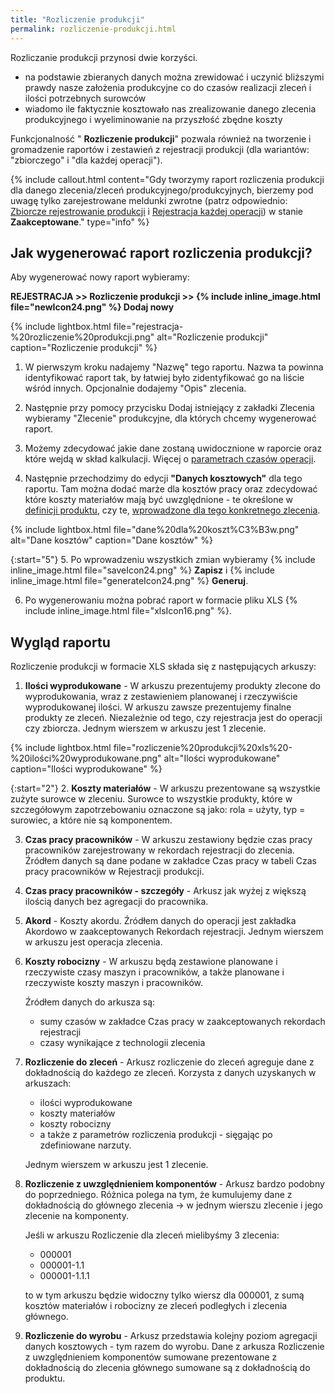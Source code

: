 ```yaml
---
title: "Rozliczenie produkcji"
permalink: rozliczenie-produkcji.html
---
```

Rozliczanie produkcji przynosi dwie korzyści.

- na podstawie zbieranych danych można zrewidować i uczynić bliższymi prawdy nasze założenia produkcyjne co do czasów realizacji zleceń i ilości potrzebnych surowców
- wiadomo ile faktycznie kosztowało nas zrealizowanie danego zlecenia produkcyjnego i wyeliminowanie na przyszłość zbędne koszty

 Funkcjonalność " **Rozliczenie produkcji**" pozwala również na tworzenie i gromadzenie raportów i zestawień z rejestracji produkcji (dla wariantów: "zbiorczego" i "dla każdej operacji"). 
  
{% include callout.html content="Gdy tworzymy raport rozliczenia produkcji dla danego zlecenia/zleceń produkcyjnego/produkcyjnych, bierzemy pod uwagę tylko zarejestrowane meldunki zwrotne (patrz odpowiednio: [Zbiorcze rejestrowanie produkcji](/zbiorcze-rejestrowanie-produkcji) i [Rejestracja każdej operacji](/rejestracja-kazdej-operacji)) w stanie **Zaakceptowane**." type="info" %} 

## Jak wygenerować raport rozliczenia produkcji?

Aby wygenerować nowy raport wybieramy:

**REJESTRACJA >> Rozliczenie produkcji >> {% include inline_image.html file="newIcon24.png" %} Dodaj nowy**

{% include lightbox.html file="rejestracja-%20rozliczenie%20produkcji.png" alt="Rozliczenie produkcji" caption="Rozliczenie produkcji" %}

1. W pierwszym kroku nadajemy "Nazwę" tego raportu. Nazwa ta powinna identyfikować raport tak, by łatwiej było zidentyfikować go na liście wśród innych. Opcjonalnie dodajemy "Opis" zlecenia.  
  
2. Następnie przy pomocy przycisku Dodaj istniejący z zakładki Zlecenia wybieramy "Zlecenie" produkcyjne, dla których chcemy wygenerować raport. 
  
3. Możemy zdecydować jakie dane zostaną uwidocznione w raporcie oraz które wejdą w skład kalkulacji. Więcej o [parametrach czasów operacji](/normy-czasowe).  
  
4. Następnie przechodzimy do edycji **"Danych kosztowych"** dla tego raportu. Tam można dodać marże dla kosztów pracy oraz zdecydować które koszty materiałów mają być uwzględnione - te określone w [definicji produktu](/produkty), czy te, [wprowadzone dla tego konkretnego zlecenia](/ceny-materialow-dla-zlecenia).

{% include lightbox.html file="dane%20dla%20koszt%C3%B3w.png" alt="Dane kosztów" caption="Dane kosztów" %}

{:start="5"} 
5. Po wprowadzeniu wszystkich zmian wybieramy {% include inline_image.html file="saveIcon24.png" %} **Zapisz** i {% include inline_image.html file="generateIcon24.png" %} **Generuj**.  
  
6. Po wygenerowaniu można pobrać raport w formacie pliku XLS {% include inline_image.html file="xlsIcon16.png" %}.

## Wygląd raportu

Rozliczenie produkcji w formacie XLS składa się z następujących arkuszy:

1. **Ilości wyprodukowane** - W arkuszu prezentujemy produkty zlecone do wyprodukowania, wraz z zestawieniem planowanej i rzeczywiście wyprodukowanej ilości. W arkuszu zawsze prezentujemy finalne produkty ze zleceń. Niezależnie od tego, czy rejestracja jest do operacji czy zbiorcza. Jednym wierszem w arkuszu jest 1 zlecenie.

{% include lightbox.html file="rozliczenie%20produkcji%20xls%20-%20ilości%20wyprodukowane.png" alt="Ilości wyprodukowane" caption="Ilości wyprodukowane" %}

{:start="2"} 
2. **Koszty materiałów** - W arkuszu prezentowane są wszystkie zużyte surowce w zleceniu. Surowce to wszystkie produkty, które w szczegółowym zapotrzebowaniu oznaczone są jako: rola = użyty, typ = surowiec, a które nie są komponentem.

3. **Czas pracy pracowników** - W arkuszu zestawiony będzie czas pracy pracowników zarejestrowany w rekordach rejestracji do zlecenia. Źródłem danych są dane podane w zakładce Czas pracy w tabeli Czas pracy pracowników w Rejestracji produkcji.

4. **Czas pracy pracowników - szczegóły** - Arkusz jak wyżej z większą ilością danych bez agregacji do pracownika.

5. **Akord** - Koszty akordu. Źródłem danych do operacji jest zakładka Akordowo w zaakceptowanych Rekordach rejestracji. Jednym wierszem w arkuszu jest operacja zlecenia.

6. **Koszty robocizny** - W arkuszu będą zestawione planowane i rzeczywiste czasy maszyn i pracowników, a także planowane i rzeczywiste koszty maszyn i pracowników.
                          
    Źródłem danych do arkusza są:
                          
    - sumy czasów w zakładce Czas pracy w zaakceptowanych rekordach rejestracji
    - czasy wynikające z technologii zlecenia

7. **Rozliczenie do zleceń** - Arkusz rozliczenie do zleceń agreguje dane z dokładnością do każdego ze zleceń. Korzysta z danych uzyskanych w arkuszach: 
                               
    - ilości wyprodukowane
    - koszty materiałów
    - koszty robocizny
    - a także z parametrów rozliczenia produkcji - sięgając po zdefiniowane narzuty.
    
    Jednym wierszem w arkuszu jest 1 zlecenie.

8. **Rozliczenie z uwzględnieniem komponentów** - Arkusz bardzo podobny do poprzedniego. Różnica polega na tym, że kumulujemy dane z dokładnością do głównego zlecenia → w jednym wierszu zlecenie i jego zlecenie na komponenty.
                                                  
    Jeśli w arkuszu Rozliczenie dla zleceń mielibyśmy 3 zlecenia:
      
    - 000001
    - 000001-1.1
    - 000001-1.1.1
    
    to w tym arkuszu będzie widoczny tylko wiersz dla 000001, z sumą kosztów materiałów i robocizny ze zleceń podległych i zlecenia głównego. 

9. **Rozliczenie do wyrobu** - Arkusz przedstawia kolejny poziom agregacji danych kosztowych - tym razem do wyrobu. Dane z arkusza Rozliczenie z uwzględnieniem komponentów sumowane prezentowane z dokładnością do zlecenia głównego sumowane są z dokładnością do produktu.